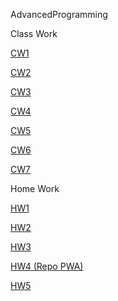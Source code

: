 AdvancedProgramming

Class Work

[CW1](https://alperen317.github.io/AdvancedProgramming/CharSayacı.html)

[CW2](https://alperen317.github.io/AdvancedProgramming/Homework1.html)

[CW3](https://alperen317.github.io/AdvancedProgramming/work/index.html)

[CW4](https://alperen317.github.io/AdvancedProgramming/work/c4_data.html)

[CW5](https://alperen317.github.io/AdvancedProgramming/CW5/fetchRemoteFile.html)

[CW6](https://alperen317.github.io/AdvancedProgramming/CW6/CW6.html)

[CW7](https://alperen317.github.io/AdvancedProgramming/CW7/index.html)

Home Work

[HW1](https://alperen317.github.io/AdvancedProgramming/Homework1.html)

[HW2](https://alperen317.github.io/AdvancedProgramming/HW2/Database.html)

[HW3](https://alperen317.github.io/AdvancedProgramming/HW3/hw32.html)

[HW4 (Repo PWA)](https://alperen317.github.io/AdvancedProgramming/HW4/index.html)

[HW5](https://alperen317.github.io/AdvancedProgramming/DönemÖdevi/ileriÖdev.html)